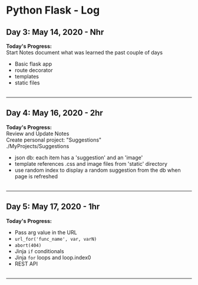 <!-- 
## Day N: May N, 2020 - Nhr
**Today's Progress:**  
**Thoughts:**  
**Link to work:**  
<br><br>

---
-->

# Python Flask - Log

## Day 3: May 14, 2020 - Nhr
**Today's Progress:**  
Start Notes document what was learned the past couple of days
- Basic flask app
- route decorator
- templates
- static files
<br><br>

---
## Day 4: May 16, 2020 - 2hr
**Today's Progress:**  
Review and Update Notes  
Create personal project: "Suggestions"  
./MyProjects/Suggestions  
- json db: each item has a 'suggestion' and an 'image'
- template references .css and image files from 'static' directory
- use random index to display a random suggestion from the db when page is refreshed
<br><br>

---
## Day 5: May 17, 2020 - 1hr
**Today's Progress:**  
- Pass arg value in the URL
- `url_for('func_name', var, varN)`
- `abort(404)`
- Jinja `if` conditionals
- Jinja `for` loops and loop.index0
- REST API
<br><br>

---